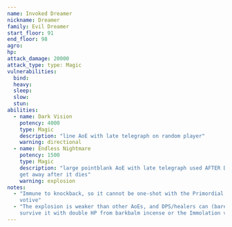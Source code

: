 ```yaml
---
name: Invoked Dreamer
nickname: Dreamer
family: Evil Dreamer
start_floor: 91
end_floor: 98
agro: 
hp: 
attack_damage: 20000
attack_type: type: Magic
vulnerabilities:
  bind: 
  heavy: 
  sleep: 
  slow: 
  stun: 
abilities:
  - name: Dark Vision
    potency: 4000
    type: Magic
    description: "line AoE with late telegraph on random player"
    warning: directional
  - name: Endless Nightmare
    potency: 1500
    type: Magic
    description: "large pointblank AoE with late telegraph used AFTER DEATH -
    get away after it dies"
    warning: explosion
notes:
  - "Immune to knockback, so it cannot be one-shot with the Primordial Flesh
    votive"
  - "The explosion is weaker than other AoEs, and DPS/healers can (barely)
    survive it with double HP from barkbalm incense or the Immolation votive"
---
```

